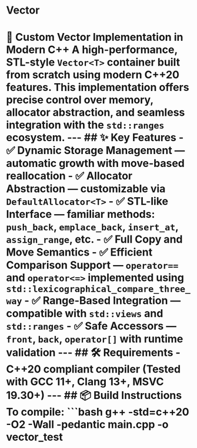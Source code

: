 # Vector
# 🚀 Custom Vector Implementation in Modern C++  A high-performance, STL-style `Vector<T>` container built from scratch using modern C++20 features. This implementation offers precise control over memory, allocator abstraction, and seamless integration with the `std::ranges` ecosystem.  ---  ## ✨ Key Features  - ✅ **Dynamic Storage Management** — automatic growth with move-based reallocation - ✅ **Allocator Abstraction** — customizable via `DefaultAllocator<T>` - ✅ **STL-like Interface** — familiar methods: `push_back`, `emplace_back`, `insert_at`, `assign_range`, etc. - ✅ **Full Copy and Move Semantics** - ✅ **Efficient Comparison Support** — `operator==` and `operator<=>` implemented using `std::lexicographical_compare_three_way` - ✅ **Range-Based Integration** — compatible with `std::views` and `std::ranges` - ✅ **Safe Accessors** — `front`, `back`, `operator[]` with runtime validation  ---  ## 🛠 Requirements  - **C++20** compliant compiler     (Tested with GCC 11+, Clang 13+, MSVC 19.30+)  ---  ## 📦 Build Instructions  To compile:  ```bash g++ -std=c++20 -O2 -Wall -pedantic main.cpp -o vector_test
